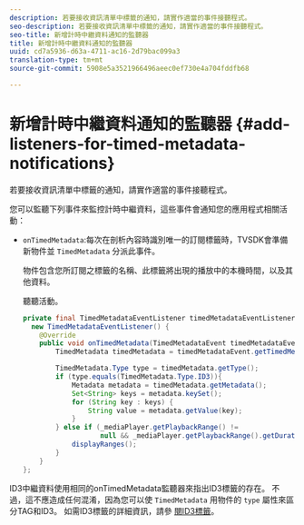 ```yaml
---
description: 若要接收資訊清單中標籤的通知，請實作適當的事件接聽程式。
seo-description: 若要接收資訊清單中標籤的通知，請實作適當的事件接聽程式。
seo-title: 新增計時中繼資料通知的監聽器
title: 新增計時中繼資料通知的監聽器
uuid: cd7a5936-d63a-4711-ac16-2d79bac099a3
translation-type: tm+mt
source-git-commit: 5908e5a3521966496aeec0ef730e4a704fddfb68

---
```



# 新增計時中繼資料通知的監聽器 {#add-listeners-for-timed-metadata-notifications}

若要接收資訊清單中標籤的通知，請實作適當的事件接聽程式。

您可以監聽下列事件來監控計時中繼資料，這些事件會通知您的應用程式相關活動：

* `onTimedMetadata`:每次在剖析內容時識別唯一的訂閱標籤時，TVSDK會準備新物件並 `TimedMetadata` 分派此事件。

   物件包含您所訂閱之標籤的名稱、此標籤將出現的播放中的本機時間，以及其他資料。

   聽聽活動。

   ```java
   private final TimedMetadataEventListener timedMetadataEventListener =  
     new TimedMetadataEventListener() { 
       @Override 
       public void onTimedMetadata(TimedMetadataEvent timedMetadataEvent) { 
           TimedMetadata timedMetadata = timedMetadataEvent.getTimedMetadata(); 
   
           TimedMetadata.Type type = timedMetadata.getType(); 
           if (type.equals(TimedMetadata.Type.ID3)){ 
               Metadata metadata = timedMetadata.getMetadata(); 
               Set<String> keys = metadata.keySet(); 
               for (String key : keys) { 
                   String value = metadata.getValue(key); 
               } 
           } else if (_mediaPlayer.getPlaybackRange() !=  
                      null && _mediaPlayer.getPlaybackRange().getDuration() > 0) { 
               displayRanges(); 
           } 
       } 
   }; 
   ```

ID3中繼資料使用相同的onTimedMetadata監聽器來指出ID3標籤的存在。 不過，這不應造成任何混淆，因為您可以使 `TimedMetadata` 用物件的 `type` 屬性來區分TAG和ID3。 如需ID3標籤的詳細資訊，請參 [閱ID3標籤](../../../tvsdk-1.4-for-android/notification-system/android-1.4-id3-metadata-retrieve.md)。
